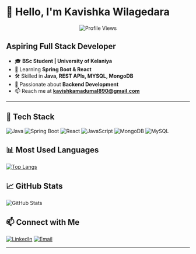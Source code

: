 # 👋 Hello, I'm Kavishka Wilagedara

<div align="center">
  <img src="https://komarev.com/ghpvc/?username=kavishka-wilagedara&color=blueviolet&style=flat-square" alt="Profile Views" />
</div>

Aspiring Full Stack Developer  
---  
- 🎓 **BSc Student | University of Kelaniya**  
- 🌱 Learning **Spring Boot & React**  
- 🛠️ Skilled in **Java, REST APIs, MYSQL, MongoDB**  
- 💬 Passionate about **Backend Development**  
- 📫 Reach me at **kavishkamadumal890@gmail.com**  

---

## 🔧 Tech Stack
![Java](https://img.shields.io/badge/-Java-ED8B00?style=flat&logo=java&logoColor=white)
![Spring Boot](https://img.shields.io/badge/-Spring_Boot-6DB33F?style=flat&logo=spring-boot&logoColor=white)
![React](https://img.shields.io/badge/-React-61DAFB?style=flat&logo=react&logoColor=black)
![JavaScript](https://img.shields.io/badge/-JavaScript-F7DF1E?style=flat&logo=javascript&logoColor=black)
![MongoDB](https://img.shields.io/badge/-MongoDB-47A248?style=flat&logo=mongodb&logoColor=white)
![MySQL](https://img.shields.io/badge/-MySQL-4479A1?style=flat&logo=mysql&logoColor=white)



## 📊 Most Used Languages
[![Top Langs](https://github-readme-stats.vercel.app/api/top-langs/?username=kavishka-wilagedara&layout=compact&theme=tokyonight)](https://github.com/kavishka-wilagedara)

## 📈 GitHub Stats
![GitHub Stats](https://github-readme-stats.vercel.app/api?username=kavishka-wilagedara&show_icons=true&theme=tokyonight)

## 📫 Connect with Me
[![LinkedIn](https://img.shields.io/badge/-LinkedIn-0077B5?style=flat&logo=linkedin&logoColor=white)](https://www.linkedin.com/in/kavishka-wilagedara-10779b344/)
[![Email](https://img.shields.io/badge/-Email-D14836?style=flat&logo=gmail&logoColor=white)](mailto:kavishkamadumal890@gmail.com)

---
